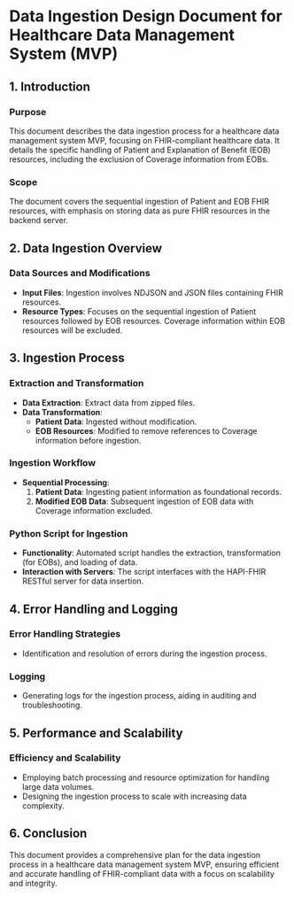# Data Ingestion Design Document for Healthcare Data Management System (MVP)

## 1. Introduction

### Purpose
This document describes the data ingestion process for a healthcare data management system MVP, focusing on FHIR-compliant healthcare data. It details the specific handling of Patient and Explanation of Benefit (EOB) resources, including the exclusion of Coverage information from EOBs.

### Scope
The document covers the sequential ingestion of Patient and EOB FHIR resources, with emphasis on storing data as pure FHIR resources in the backend server.

## 2. Data Ingestion Overview

### Data Sources and Modifications
- **Input Files**: Ingestion involves NDJSON and JSON files containing FHIR resources.
- **Resource Types**: Focuses on the sequential ingestion of Patient resources followed by EOB resources. Coverage information within EOB resources will be excluded.

## 3. Ingestion Process

### Extraction and Transformation
- **Data Extraction**: Extract data from zipped files.
- **Data Transformation**: 
  - **Patient Data**: Ingested without modification.
  - **EOB Resources**: Modified to remove references to Coverage information before ingestion.

### Ingestion Workflow
- **Sequential Processing**: 
  1. **Patient Data**: Ingesting patient information as foundational records.
  2. **Modified EOB Data**: Subsequent ingestion of EOB data with Coverage information excluded.

### Python Script for Ingestion
- **Functionality**: Automated script handles the extraction, transformation (for EOBs), and loading of data.
- **Interaction with Servers**: The script interfaces with the HAPI-FHIR RESTful server for data insertion.

## 4. Error Handling and Logging

### Error Handling Strategies
- Identification and resolution of errors during the ingestion process.

### Logging
- Generating logs for the ingestion process, aiding in auditing and troubleshooting.

## 5. Performance and Scalability

### Efficiency and Scalability
- Employing batch processing and resource optimization for handling large data volumes.
- Designing the ingestion process to scale with increasing data complexity.

## 6. Conclusion

This document provides a comprehensive plan for the data ingestion process in a healthcare data management system MVP, ensuring efficient and accurate handling of FHIR-compliant data with a focus on scalability and integrity.
